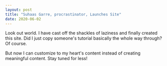 ```yaml
---
layout: post
title: "Suhaas Garre, procrastinator, Launches Site"
date: 2020-06-02
---
```


Look out world. I have cast off the shackles of laziness and finally created this site. Did I just copy someone's tutorial basically the whole way through? Of course.

But now I can customize to my heart's content instead of creating meaningful content. Stay tuned for less!